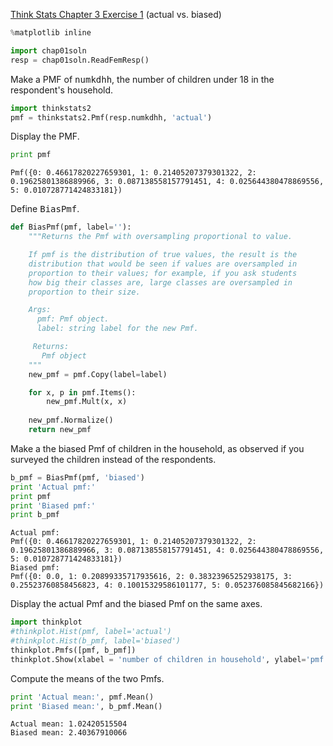 [Think Stats Chapter 3 Exercise 1](http://greenteapress.com/thinkstats2/html/thinkstats2004.html#toc31) (actual vs. biased)

```python
%matplotlib inline

import chap01soln
resp = chap01soln.ReadFemResp()
```

Make a PMF of <tt>numkdhh</tt>, the number of children under 18 in the respondent's household.


```python
import thinkstats2
pmf = thinkstats2.Pmf(resp.numkdhh, 'actual')
```

Display the PMF.


```python
print pmf
```

    Pmf({0: 0.46617820227659301, 1: 0.21405207379301322, 2: 0.19625801386889966, 3: 0.087138558157791451, 4: 0.025644380478869556, 5: 0.010728771424833181})


Define <tt>BiasPmf</tt>.


```python
def BiasPmf(pmf, label=''):
    """Returns the Pmf with oversampling proportional to value.

    If pmf is the distribution of true values, the result is the
    distribution that would be seen if values are oversampled in
    proportion to their values; for example, if you ask students
    how big their classes are, large classes are oversampled in
    proportion to their size.

    Args:
      pmf: Pmf object.
      label: string label for the new Pmf.

     Returns:
       Pmf object
    """
    new_pmf = pmf.Copy(label=label)

    for x, p in pmf.Items():
        new_pmf.Mult(x, x)
        
    new_pmf.Normalize()
    return new_pmf
```

Make a the biased Pmf of children in the household, as observed if you surveyed the children instead of the respondents.


```python
b_pmf = BiasPmf(pmf, 'biased')
print 'Actual pmf:'
print pmf
print 'Biased pmf:'
print b_pmf
```

    Actual pmf:
    Pmf({0: 0.46617820227659301, 1: 0.21405207379301322, 2: 0.19625801386889966, 3: 0.087138558157791451, 4: 0.025644380478869556, 5: 0.010728771424833181})
    Biased pmf:
    Pmf({0: 0.0, 1: 0.20899335717935616, 2: 0.38323965252938175, 3: 0.25523760858456823, 4: 0.10015329586101177, 5: 0.052376085845682166})


Display the actual Pmf and the biased Pmf on the same axes.


```python
import thinkplot
#thinkplot.Hist(pmf, label='actual')
#thinkplot.Hist(b_pmf, label='biased')
thinkplot.Pmfs([pmf, b_pmf])
thinkplot.Show(xlabel = 'number of children in household', ylabel='pmf')
```

Compute the means of the two Pmfs.


```python
print 'Actual mean:', pmf.Mean()
print 'Biased mean:', b_pmf.Mean()
```

    Actual mean: 1.02420515504
    Biased mean: 2.40367910066

